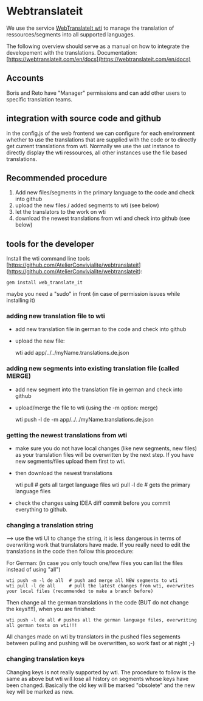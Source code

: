 # Webtranslateit
We use the service  [WebTranslateIt wti](www.webtranslateit.com) to manage the translation of ressources/segments into all supported languages.

The following overview should serve as a manual on how to integrate the developement with the translations.
Documentation: [https://webtranslateit.com/en/docs](https://webtranslateit.com/en/docs)

## Accounts 

Boris and Reto have "Manager" permissions and can add other users to specific translation teams.

## integration with source code and github

in the config.js of the web frontend we can configure for each environment whether to use the translations that 
are supplied with the code or to directly get current translations from wti. Normally we use the uat instance to
directly display the wti ressources, all other instances use the file based translations.

## Recommended procedure

1. Add new files/segments in the primary language to the code and check into github
2. upload the new files / added segments to wti (see below)
3. let the translators to the work on wti
4. download the newest translations from wti and check into github (see below)


## tools for the developer 

Install the wti command line tools [https://github.com/AtelierConvivialite/webtranslateit] (https://github.com/AtelierConvivialite/webtranslateit):

    gem install web_translate_it
maybe you need a "sudo" in front (in case of permission issues while installing it)

### adding new translation file to wti
 
- add new translation file in german to the code and check into github
- upload the new file:


    wti add app/../../myName.translations.de.json
    
### adding new segments into existing translation file  (called MERGE)

- add new segment into the translation file in german and check into github
- upload/merge the file to wti (using the -m option: merge)


    wti push -l de -m app/../../myName.translations.de.json
    
### getting the newest translations from wti
- make sure you do not have local changes (like new segments, new files) as your translation files will be 
overwritten by the next step. If you have new segments/files upload them first to wti.
- then download the newest translations


    wti pull  # gets all target language files
    wti pull -l de # gets the primary language files
    
- check the changes using IDEA diff commit before you commit everything to github.
    
### changing a translation string

--> use the wti UI to change the string, it is less dangerous in terms of overwriting work that translators have made.
If you really need to edit the translations in the code then follow this procedure:

For German:  (in case you only touch one/few files you can list the files instead of using "all")

    wti push -m -l de all  # push and merge all NEW segments to wti
    wti pull -l de all     # pull the latest changes from wti, overwrites your local files (recommended to make a branch before)

Then change all the german translations in the code (BUT do not change the keys!!!!), when you are finished:

    wti push -l de all # pushes all the german language files, overwriting all german texts on wti!!!
    
All changes made on wti by translators in the pushed files segements between pulling and pushing will be overwritten, so work fast or at night ;-)

### changing translation keys

Changing keys is not really supported by wti. The procedure to follow is the same as above but wti will lose all 
history on segments whose keys have been changed. Basically the old key will be marked "obsolete" and the new key 
will be marked as new.




